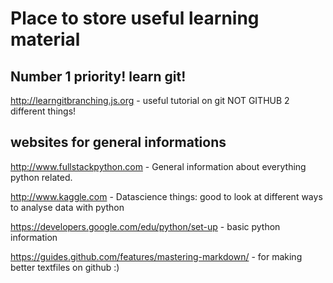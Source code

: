 # Place to store useful learning material


## Number 1 priority! learn git!
 
http://learngitbranching.js.org
	- useful tutorial on git NOT GITHUB 2 different things!





## websites for general informations

http://www.fullstackpython.com 
	- General information about everything python related.

http://www.kaggle.com
	- Datascience things: good to look at different ways to analyse data with python

https://developers.google.com/edu/python/set-up
	- basic python information

https://guides.github.com/features/mastering-markdown/
	- for making better textfiles on github :)



